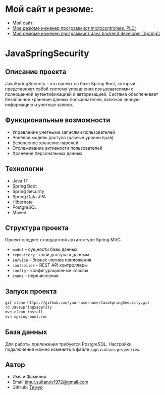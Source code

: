# Мой сайт и резюме:

- [Мой сайт:](https://technocom.site123.me/)
- [Мое резюме инженер программист microcontrollers, PLC:](https://innopolis.hh.ru/resume/782d86d5ff0e9487200039ed1f6f3373384b30)
- [Мое резюме инженер программист Java backend developer (Spring):](https://innopolis.hh.ru/resume/9e3b451aff03fd23830039ed1f496e79587649)

# JavaSpringSecurity

## Описание проекта
JavaSpringSecurity - это проект на базе Spring Boot, который представляет собой систему управления пользователями с полноценной аутентификацией и авторизацией. Система обеспечивает безопасное хранение данных пользователей, включая личную информацию и учетные записи.

## Функциональные возможности
- Управление учетными записями пользователей
- Ролевая модель доступа (разные уровни прав)
- Безопасное хранение паролей
- Отслеживание активности пользователей
- Хранение персональных данных

## Технологии
- Java 17
- Spring Boot
- Spring Security
- Spring Data JPA
- Hibernate
- PostgreSQL
- Maven

## Структура проекта
Проект следует стандартной архитектуре Spring MVC:
- `model` - сущности базы данных
- `repository` - слой доступа к данным
- `service` - бизнес-логика приложения
- `controller` - REST API контроллеры
- `config` - конфигурационные классы
- `enums` - перечисления

## Запуск проекта
```bash
git clone https://github.com/your-username/JavaSpringSecurity.git
cd JavaSpringSecurity
mvn clean install
mvn spring-boot:run
```

## База данных
Для работы приложения требуется PostgreSQL. Настройки подключения можно изменить в файле `application.properties`.

## Автор
- Имя и Фамилия
- Email timur.sultanov1972@gmail.com
- GitHub: [Тимур](https://github.com/timurtm72/)
